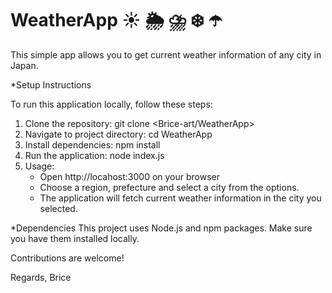 # WeatherApp ☀️ 🌦️ ⛈️ ❄️ ☂️
This simple app allows you to get current weather information of any city in Japan.

*Setup Instructions

To run this application locally, follow these steps:

1. Clone the repository:
    git clone <Brice-art/WeatherApp>
2. Navigate to project directory:
    cd WeatherApp
3. Install dependencies:
    npm install 
4. Run the application:
    node index.js
5. Usage:
    - Open http://locahost:3000 on your browser
    - Choose a region, prefecture and select a city from the options.
    - The application will fetch current weather information in the city you selected.

*Dependencies
This project uses Node.js and npm packages. Make sure you have them installed locally.

Contributions are welcome!



Regards,
Brice

